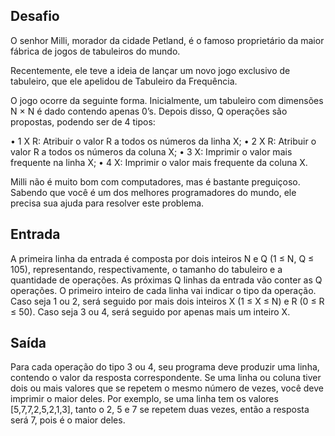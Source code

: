 ## Desafio

O senhor Milli, morador da cidade Petland, é o famoso proprietário da maior
fábrica de jogos de tabuleiros do mundo. 

Recentemente, ele teve a ideia de lançar um novo jogo exclusivo de tabuleiro,
que ele apelidou de Tabuleiro da Frequência.

O jogo ocorre da seguinte forma. Inicialmente, um tabuleiro com dimensões
N × N é dado contendo apenas 0’s. Depois disso, Q operações são propostas,
podendo ser de 4 tipos:

•	1 X R: Atribuir o valor R a todos os números da linha X;
•	2 X R: Atribuir o valor R a todos os números da coluna X;
•	3 X: Imprimir o valor mais frequente na linha X;
•	4 X: Imprimir o valor mais frequente da coluna X.

Milli não é muito bom com computadores, mas é bastante preguiçoso. Sabendo que
você é um dos melhores programadores do mundo, ele precisa sua ajuda para
resolver este problema.

## Entrada

A primeira linha da entrada é composta por dois inteiros N e Q (1 ≤ N, Q ≤ 105),
representando, respectivamente, o tamanho do tabuleiro e a quantidade de
operações. As próximas Q linhas da entrada vão conter as Q operações. O
primeiro inteiro de cada linha vai indicar o tipo da operação. Caso seja 1 ou
2, será seguido por mais dois inteiros X (1 ≤ X ≤ N) e R (0 ≤ R ≤ 50). Caso
seja 3 ou 4, será seguido por apenas mais um inteiro X.

## Saída

Para cada operação do tipo 3 ou 4, seu programa deve produzir uma linha,
contendo o valor da resposta correspondente. Se uma linha ou coluna tiver
dois ou mais valores que se repetem o mesmo número de vezes, você deve
imprimir o maior deles. Por exemplo, se uma linha tem os valores
[5,7,7,2,5,2,1,3], tanto o 2, 5 e 7 se repetem duas vezes, então a resposta
será 7, pois é o maior deles.

